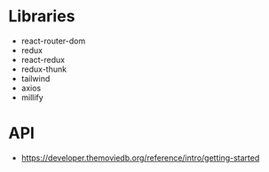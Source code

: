 # Libraries

- react-router-dom
- redux
- react-redux
- redux-thunk
- tailwind
- axios
- millify

# API

- https://developer.themoviedb.org/reference/intro/getting-started
